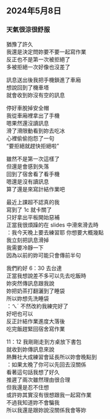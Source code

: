 ## 2024年5月8日
### 天氣很涼很舒服

猶豫了許久  
我還是決定問妳要不要一起寫作業  
反正也不是第一次被拒絕了  
多被拒絕一次好像也沒差了  

訊息送出後我把手機鎖進了車廂  
想說回到了機車塔  
就會收到妳沒有空的訊息  

停好車脫掉安全帽  
我從車廂裡拿出了手機  
嗯果然還沒讀訊息  
滑了滑限動看到妳去吃冰  
心裡偷偷抱怨了一句  
“要拒絕就趕快拒絕啦”  

雖然不是第一次這樣了  
但還是會感到失落  
回到了宿舍看了看手機  
嗯還是沒有讀訊息  
算了還是來寫計結作業吧  

最近上課超不認真的我  
寫到了 1c 就卡關了  
只好拿出平板開始惡補  
正當我很煩躁的在 slides 中滑來滑去時  
：我今天晚上要去練習耶 你想要大概幾點  
我立刻把訊息滑掉  
我需要冷靜一下  
因為以前的妳可能只會傳前半句  

我們約好 6：30 去台達  
正當我想說差不多可以先去吃飯時  
妳突然傳訊息跟我說  
妳把奶茶打翻灑到了睡袋  
所以妳想先洗睡袋  
：ㄟˊ 不然改約我練完好了  
好吧也可以  
反正計結作業進度大落後  
吃完飯趕緊回宿舍寫作業  

11：12 我剛剛走到方桌放下書包  
就收到妳傳訊息來說  
熱舞社大成練習會延長所以妳會晚點到  
：如果太晚了你可以先回去沒關係  
看著這句話我想了好久  
推遲了兩次雖然理由很合理  
但我還是忍不住想  
或許妳其實沒有很想跟我一起寫作業  
不過我知道妳不會騙我  
所以我還是跟妳說沒關係我會等妳  